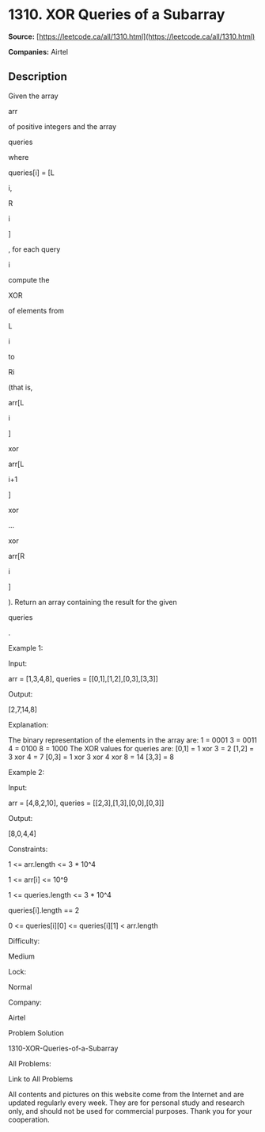 # 1310. XOR Queries of a Subarray

**Source:** [https://leetcode.ca/all/1310.html](https://leetcode.ca/all/1310.html)

**Companies:** Airtel

## Description

Given the array

arr

of positive integers and the array

queries

where

queries[i] = [L

i,

R

i

]

, for
            each query

i

compute the

XOR

of elements from

L

i

to

Ri

(that is,

arr[L

i

]

xor

arr[L

i+1

]

xor

...

xor

arr[R

i

]

). Return an array containing the result for the given

queries

.

Example 1:

Input:

arr = [1,3,4,8], queries = [[0,1],[1,2],[0,3],[3,3]]

Output:

[2,7,14,8]

Explanation:

The binary representation of the elements in the array are:
1 = 0001
3 = 0011
4 = 0100
8 = 1000
The XOR values for queries are:
[0,1] = 1 xor 3 = 2
[1,2] = 3 xor 4 = 7
[0,3] = 1 xor 3 xor 4 xor 8 = 14
[3,3] = 8

Example 2:

Input:

arr = [4,8,2,10], queries = [[2,3],[1,3],[0,0],[0,3]]

Output:

[8,0,4,4]

Constraints:

1 <= arr.length <= 3 * 10^4

1 <= arr[i] <= 10^9

1 <= queries.length <= 3 * 10^4

queries[i].length == 2

0 <= queries[i][0] <= queries[i][1] < arr.length

Difficulty:

Medium

Lock:

Normal

Company:

Airtel

Problem Solution

1310-XOR-Queries-of-a-Subarray

All Problems:

Link to All Problems

All contents and pictures on this website come from the Internet and are updated regularly every week. They are for personal study and research only, and should not be used for commercial purposes. Thank you for your cooperation.

